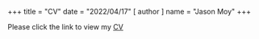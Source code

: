 +++
title = "CV"
date = "2022/04/17"
[ author ]
  name = "Jason Moy"
+++

Please click the link to view my <a href = 'jasonmoy_site/Moy_J_Academic_CV.pdf' target = '_blank' rel = 'noopener'> CV </a>
